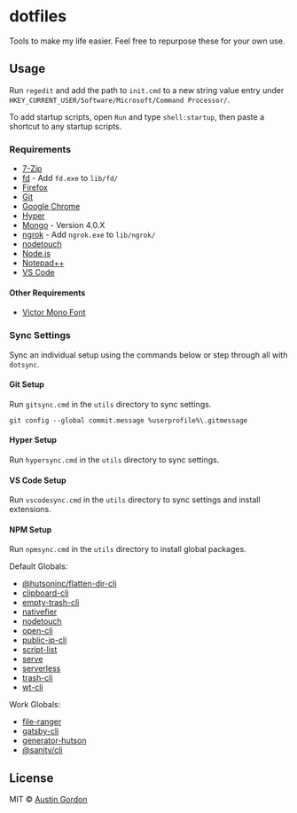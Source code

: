 # dotfiles

Tools to make my life easier. Feel free to repurpose these for your own use.

## Usage

Run `regedit` and add the path to `init.cmd` to a new string value entry under `HKEY_CURRENT_USER/Software/Microsoft/Command Processor/`.

To add startup scripts, open `Run` and type `shell:startup`, then paste a shortcut to any startup scripts.

### Requirements

- [7-Zip](https://www.7-zip.org/)
- [fd](https://github.com/sharkdp/fd) - Add `fd.exe` to `lib/fd/`
- [Firefox](https://www.mozilla.org/en-US/firefox/new/)
- [Git](https://git-scm.com/downloads)
- [Google Chrome](https://www.google.com/chrome/)
- [Hyper](https://hyper.is/#installation)
- [Mongo](https://www.mongodb.com/download-center/enterprise) - Version 4.0.X
- [ngrok](https://ngrok.com/) - Add `ngrok.exe` to `lib/ngrok/`
- [nodetouch](https://github.com/isaacs/node-touch)
- [Node.js](https://nodejs.org/en/)
- [Notepad++](https://notepad-plus-plus.org/)
- [VS Code](https://code.visualstudio.com/)

#### Other Requirements

- [Victor Mono Font](https://rubjo.github.io/victor-mono/)

### Sync Settings

Sync an individual setup using the commands below or step through all with `dotsync`.

#### Git Setup

Run `gitsync.cmd` in the `utils` directory to sync settings.

`git config --global commit.message %userprofile%\.gitmessage`

#### Hyper Setup

Run `hypersync.cmd` in the `utils` directory to sync settings.

#### VS Code Setup

Run `vscodesync.cmd` in the `utils` directory to sync settings and install extensions.

#### NPM Setup

Run `npmsync.cmd` in the `utils` directory to install global packages.

Default Globals:

- [@hutsoninc/flatten-dir-cli](https://github.com/hutsoninc/flatten-dir-cli)
- [clipboard-cli](https://github.com/sindresorhus/clipboard-cli)
- [empty-trash-cli](https://github.com/sindresorhus/empty-trash-cli)
- [nativefier](https://github.com/jiahaog/nativefier)
- [nodetouch](https://github.com/isaacs/node-touch)
- [open-cli](https://github.com/sindresorhus/open-cli)
- [public-ip-cli](https://github.com/sindresorhus/public-ip-cli)
- [script-list](https://github.com/rousan/sl)
- [serve](https://github.com/zeit/serve)
- [serverless](https://github.com/serverless/serverless)
- [trash-cli](https://github.com/sindresorhus/trash-cli)
- [wt-cli](https://github.com/auth0/wt-cli)

Work Globals:

- [file-ranger](https://github.com/hutsoninc/file-ranger)
- [gatsby-cli](https://github.com/gatsbyjs/gatsby/tree/master/packages/gatsby-cli)
- [generator-hutson](https://github.com/hutsoninc/generator-hutson)
- [@sanity/cli](https://github.com/sanity-io/sanity)

## License

MIT © [Austin Gordon](https://www.austinleegordon.com/)